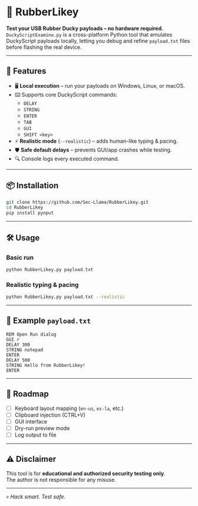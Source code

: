 # 🦆 RubberLikey

**Test your USB Rubber Ducky payloads – no hardware required.**  
`DuckyScriptExamine.py` is a cross-platform Python tool that emulates DuckyScript payloads locally, letting you debug and refine `payload.txt` files before flashing the real device.

---

## 🚀 Features

- 🖥 **Local execution** – run your payloads on Windows, Linux, or macOS.
- ⌨️ Supports core DuckyScript commands:
  - `DELAY`
  - `STRING`
  - `ENTER`
  - `TAB`
  - `GUI`
  - `SHIFT <key>`  
- ⚡ **Realistic mode** (`--realistic`) – adds human-like typing & pacing.
- 🛡 **Safe default delays** – prevents GUI/app crashes while testing.
- 🔍 Console logs every executed command.

---

## 📦 Installation

```bash
git clone https://github.com/Sec-Llama/RubberLikey.git
cd RubberLikey
pip install pynput
```

---

## 🛠 Usage

### Basic run
```bash
python RubberLikey.py payload.txt
```

### Realistic typing & pacing
```bash
python RubberLikey.py payload.txt --realistic
```

---

## 📁 Example `payload.txt`
```text
REM Open Run dialog
GUI r
DELAY 300
STRING notepad
ENTER
DELAY 500
STRING Hello from RubberLikey!
ENTER
```

---

## 🎯 Roadmap

- [ ] Keyboard layout mapping (`en-us`, `es-la`, etc.)
- [ ] Clipboard injection (CTRL+V)
- [ ] GUI interface
- [ ] Dry-run preview mode
- [ ] Log output to file

---

## ⚠️ Disclaimer
This tool is for **educational and authorized security testing only**.  
The author is not responsible for any misuse.

---

💀 *Hack smart. Test safe.*
